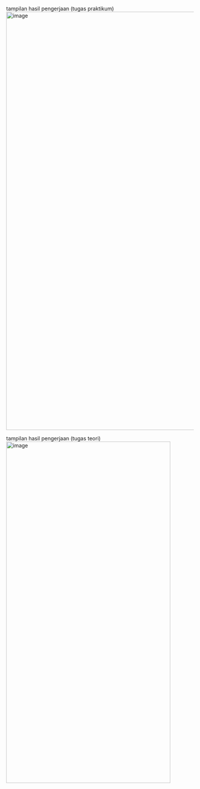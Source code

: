 tampilan hasil pengerjaan (tugas praktikum)
<img width="793" height="1123" alt="image" src="https://github.com/user-attachments/assets/b07af6df-7991-4a8f-bd42-b7a8426bc828" />

tampilan hasil pengerjaan (tugas teori)
<img width="441" height="917" alt="image" src="https://github.com/user-attachments/assets/86d946ad-3968-4ed5-a28a-08008160a00d" />
